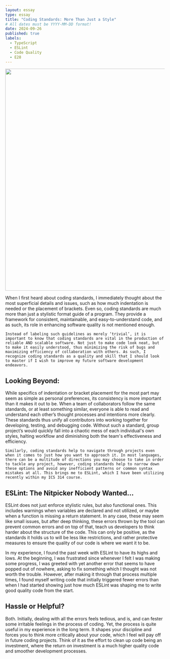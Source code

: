 ```yaml
---
layout: essay
type: essay
title: "Coding Standards: More Than Just a Style"
# All dates must be YYYY-MM-DD format!
date: 2024-09-26
published: true
labels:
  - TypeScript
  - ESLint
  - Code Quality
  - E28
---
```

<img src ="https://i.redd.it/b70t2si6yrd61.png" width = "700px" />

  When I first heard about coding standards, I immediately thought about the most superficial details and issues, such as how much indentation is needed or the placement of brackets. Even so, coding standards are much more than just a stylistic format guide of a program. They provide a framework for consistent, maintainable, and easy-to-understand code, and as such, its role in enhancing software quality is not mentioned enough.

	Instead of labeling such guidelines as merely ‘trivial’, it is important to know that coding standards are vital in the production of reliable AND scalable software. Not just to make code look neat, but to make it easily understood, thus minimizing the risk of bugs and maximizing efficiency of collaboration with others. As such, I recognize coding standards as a quality and skill that I should look to master if I wish to improve my future software development endeavors.


## Looking Beyond:

  While specifics of indentation or bracket placement for the most part may seem as simple as personal preferences, its consistency is more important than it makes it out to be. When a team of collaborators follow the same standards, or at least something similar, everyone is able to read and understand each other’s thought processes and intentions more clearly. These standards thus unify all contributors into working together for developing, testing, and debugging code. Without such a standard, group project’s would quickly fall into a chaotic mess of each individual's own styles, halting workflow and diminishing both the team's effectiveness and efficiency. 

	Similarly, coding standards help to navigate through projects even when it comes to just how you want to approach it. In most languages, there can be a multitude of directions you may choose to take in order to tackle any project, however, coding standards help to narrow down these options and avoid any inefficient patterns or common syntax mistakes at all. This brings me to ESLint, which I have been utilizing recently within my ICS 314 course.
 

## ESLint: The Nitpicker Nobody Wanted…

  ESLint does not just enforce stylistic rules, but also functional ones. This includes warnings when variables are declared and not utilized, or maybe when a function is missing a return statement. In any case, these may seem like small issues, but after deep thinking, these errors thrown by the tool can prevent common errors and on top of that, teach us developers to think harder about the structure of the code. This can only be positive, as the standards it holds us to will be less like restrictions, and rather protective measures to ensure the quality of our code is where we want it to be. 

  In my experience, I found the past week with ESLint to have its highs and lows. At the beginning, I was frustrated since whenever I felt I was making some progress, I was greeted with yet another error that seems to have popped out of nowhere, asking to fix something which I thought was not worth the trouble. However, after making it through that process multiple times, I found myself writing code that initially triggered fewer errors than when I had started showing just how much ESLint was shaping me to write good quality code from the start. 

## Hassle or Helpful?

  Both. Initially, dealing with all the errors feels tedious, and is, and can fester some irritable feelings in the process of coding. Yet, the process is quite useful in my experience in the long term. It shapes your discipline and forces you to think more critically about your code, which I feel will pay off in future coding projects. Think of it as the effort to clean up code being an investment, where the return on investment is a much higher quality code and smoother development processes. 
